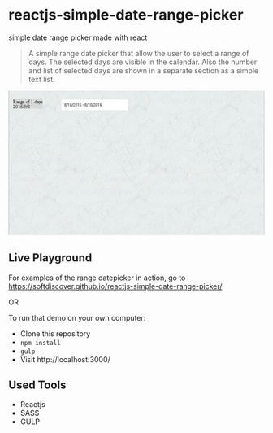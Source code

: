 # reactjs-simple-date-range-picker
simple date range picker made with react 

> A simple range date picker that allow the user to select a range of days. The selected days are visible in the calendar. Also the number and list of selected days are shown in a separate section as a simple text list. 

![reactjs-simple-date-range-picker in action](https://raw.githubusercontent.com/softdiscover/reactjs-simple-date-range-picker/master/ezgif-1484302991.gif)

## Live Playground

For examples of the range datepicker in action, go to https://softdiscover.github.io/reactjs-simple-date-range-picker/

OR

To run that demo on your own computer:
* Clone this repository
* `npm install`
* `gulp`
* Visit http://localhost:3000/


## Used Tools

- Reactjs
- SASS
- GULP
